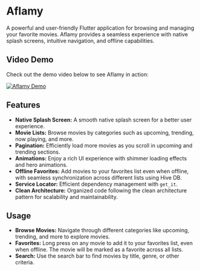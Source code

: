 # Aflamy

A powerful and user-friendly Flutter application for browsing and managing your favorite movies. Aflamy provides a seamless experience with native splash screens, intuitive navigation, and offline capabilities.

## Video Demo

Check out the demo video below to see Aflamy in action:

[![Aflamy Demo](https://img.youtube.com/vi/M6k9XvxEW_k/0.jpg)](https://www.youtube.com/watch?v=M6k9XvxEW_k)



## Features

- **Native Splash Screen:** A smooth native splash screen for a better user experience.
- **Movie Lists:** Browse movies by categories such as upcoming, trending, now playing, and more.
- **Pagination:** Efficiently load more movies as you scroll in upcoming and trending sections.
- **Animations:** Enjoy a rich UI experience with shimmer loading effects and hero animations.
- **Offline Favorites:** Add movies to your favorites list even when offline, with seamless synchronization across different lists using Hive DB.
- **Service Locator:** Efficient dependency management with `get_it`.
- **Clean Architecture:** Organized code following the clean architecture pattern for scalability and maintainability.

## Usage

- **Browse Movies:** Navigate through different categories like upcoming, trending, and more to explore movies.
- **Favorites:** Long press on any movie to add it to your favorites list, even when offline. The movie will be marked as a favorite across all lists.
- **Search:** Use the search bar to find movies by title, genre, or other criteria.
